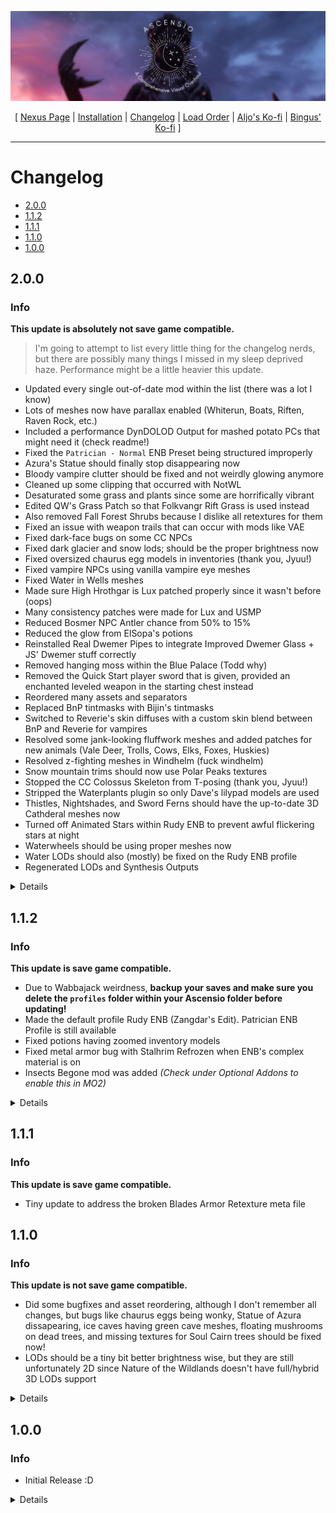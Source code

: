 ![](https://raw.githubusercontent.com/Oghma-Infinium/Ascensio/main/Media/Ascensio%20Header.png)

<p align="center">
  [ <a href="https://www.nexusmods.com/skyrimspecialedition/mods/89138">Nexus Page</a> | <a href="https://github.com/Oghma-Infinium/Ascensio/blob/main/README.md">Installation</a> |
  <a href="https://github.com/Oghma-Infinium/Ascensio/blob/main/CHANGELOG.md">Changelog</a> |
  <a href="https://loadorderlibrary.com/lists/ascensio-1">Load Order</a> |
  <a href="https://ko-fi.com/aljoxo"> Aljo's Ko-fi</a> |
  <a href="https://ko-fi.com/beangas"> Bingus' Ko-fi</a> ]
</p>

---

# Changelog
  - [2.0.0](#200)
  - [1.1.2](#112)
  - [1.1.1](#111)
  - [1.1.0](#110)
  - [1.0.0](#100)

## 2.0.0

### Info
**This update is absolutely not save game compatible.**
 > I'm going to attempt to list every little thing for the changelog nerds, but there are possibly many things I missed in my sleep deprived haze. Performance might be a little heavier this update.

 - Updated every single out-of-date mod within the list (there was a lot I know)
 - Lots of meshes now have parallax enabled (Whiterun, Boats, Riften, Raven Rock, etc.)
 - Included a performance DynDOLOD Output for mashed potato PCs that might need it (check readme!)
 - Fixed the `Patrician - Normal` ENB Preset being structured improperly
 - Azura's Statue should finally stop disappearing now
 - Bloody vampire clutter should be fixed and not weirdly glowing anymore
 - Cleaned up some clipping that occurred with NotWL
 - Desaturated some grass and plants since some are horrifically vibrant
 - Edited QW's Grass Patch so that Folkvangr Rift Grass is used instead
 - Also removed Fall Forest Shrubs because I dislike all retextures for them
 - Fixed an issue with weapon trails that can occur with mods like VAE
 - Fixed dark-face bugs on some CC NPCs
 - Fixed dark glacier and snow lods; should be the proper brightness now
 - Fixed oversized chaurus egg models in inventories (thank you, Jyuu!)
 - Fixed vampire NPCs using vanilla vampire eye meshes
 - Fixed Water in Wells meshes
 - Made sure High Hrothgar is Lux patched properly since it wasn't before (oops)
 - Many consistency patches were made for Lux and USMP
 - Reduced Bosmer NPC Antler chance from 50% to 15%
 - Reduced the glow from ElSopa's potions
 - Reinstalled Real Dwemer Pipes to integrate Improved Dwemer Glass + JS' Dwemer stuff correctly
 - Removed hanging moss within the Blue Palace (Todd why)
 - Removed the Quick Start player sword that is given, provided an enchanted leveled weapon in the starting chest instead
 - Reordered many assets and separators
 - Replaced BnP tintmasks with Bijin's tintmasks
 - Switched to Reverie's skin diffuses with a custom skin blend between BnP and Reverie for vampires
 - Resolved some jank-looking fluffwork meshes and added patches for new animals (Vale Deer, Trolls, Cows, Elks, Foxes, Huskies)
 - Resolved z-fighting meshes in Windhelm (fuck windhelm)
 - Snow mountain trims should now use Polar Peaks textures
 - Stopped the CC Colossus Skeleton from T-posing (thank you, Jyuu!)
 - Stripped the Waterplants plugin so only Dave's lilypad models are used
 - Thistles, Nightshades, and Sword Ferns should have the up-to-date 3D Cathderal meshes now
 - Turned off Animated Stars within Rudy ENB to prevent awful flickering stars at night
 - Waterwheels should be using proper meshes now
 - Water LODs should also (mostly) be fixed on the Rudy ENB profile
 - Regenerated LODs and Synthesis Outputs

<Details>

### Updated
 - Animted Forge Water
 - Assorted Mesh Fixes
 - Ave's Jewelry
 - Beards of Power
 - Better Chests
 - Cathedral 3D Mountain Flowers - BOS
 - Cathedral Smaller Plants
 - Charcoal Stick and Coal HD
 - Complementary Grass Fixes
 - DynDOLOD DLL NG and Scripts
 - ElSopa's Glorious Dummies
 - Embers XD
 - ENB Series Binaries
 - ERM - Enhanced Rocks and Mountains
 - Fancy Sleeping Tree Replacer
 - Faster HDT-SMP
 - Forgotten Creatures
 - Forgotten Retex Project
 - FYX - The first Rampart and Watchtower
 - HPP - Xtudo's Fixes
 - Icy Mesh Remaster
 - Kabu's Fire Salts
 - Keyword Item Distributor
 - LOD Model Library
 - Lux Variants
 - Lux Via
 - Optimized ENB Light Meshes
 - Parallax Spell Impacts
 - Ragged Flagon Sign
 - Riften of Reverie 
 - Skyland AIO
 - Skyrim 202x - Clutter
 - Snowy Tree Swapper
 - SPID
 - Sprint Sneak Movement Speed Fix
 - Stony AF Markarth
 - Unofficial Skyrim Creation Club Content Patch
 - Windhelm Fence 3D

### Added

 - A shit ton of RemmyKun's Particle Lights for ENB mods
 - NVICO - Modular High Poly NPC Overhaul
 - Ascensio Facegen for Vampires
 - Stormcloak Rebellion Refine
 - Whiterun Hold Refine
 - Markarth Side Refine
 - Tragedian's Fabulous Followers AIO
 - Dapper Deliveries - A Courier Overhaul
 - Project ja-Kha'jay - Khajiit NPC Diversity Overhaul
 - AL's HMB Facegen Patches
 - Carriage Drivers - New Clothing
 - Sexier Vanilla Guards - Guard Armor Replacement
 - Amidianborn - Dragonborn
 - Amon Textures HD
 - Archery Target Retexture
 - ASS (Addon to Immersive Icons)
 - Awesome Sigil Stones
 - BeastHHBB - Player Only
 - BOOBIES (aka Immersive Icons)
 - CC's HQ Barset
 - Child Dress Replacer
 - Conditional Expressions
 - ConsolePlusPlus
 - Daedra-tastic Rune Spells
 - DDS Workshop - Books and Paper Retexture
 - DDS Workshop - Dizona Body Textures for vanilla males
 - DDS Workshop - Eyes Mod 3 Replacer
 - DDS Workshop - Facial Hair
 - DDS Workshop - Scar Retextures
 - DLC2MiraakScriptFix and InvisibleSeekerFix
 - Dovahnique's Diverse Dark Elf Lanterns
 - Draconic Argonian Retexture for Females
 - Dunmeri Furniture in Gray Quarter and Retching Netch
 - ELSopa - HD Bristleback
 - ElSopa - HD Grindstone
 - EVG Animation Variance
 - Evil Trees in Evil Places - BOS
 - High Poly Trauma Roots
 - Iconic's Spriggans
 - Iconic's Vampire Lord
 - Illustrious Whiterun - Wood Addition 2K
 - Improved Loading Screen Colors
 - Improved Shadowmarks
 - Instantly Skip Dialogue NG
 - Interior Fog Remover
 - Inventory Interface Injector
 - Kanj's CC Retextures
 - Khajiit Lioness Textures and Khajiit Lion Textures
 - Leather Armors Retexure
 - Lux Via Whiterun Repaired Bridge Addon
 - MM - Real Cows
 - MM - Real Elks
 - Natural Font Overhaul
 - Natural Waterfalls
 - Navigator - Navmesh Fixes
 - Oblivion INteraction Icons
 - Praedy's Castle Volkihar
 - Praedy's College of Winterhold
 - Pristine Vanilla Movement
 - Project Ja-Kha'jay
 - Reverie - Female Skin
 - Rally's Bugs
 - Rally's Bugs in Jars
 - Rally's Solstheim - Parallax
 - Remove Ash Pebbles
 - Resurgence - CC Artifacts
 - Sanguis Font
 - SB's Fixed Windhelm Entrance
 - Scarified Dunmer Overhaul
 - Serana Doll Replacer for Bloodchill Manor
 - Sexier Vanilla - Guards
 - Shaders of Solstheim
 - Silver Armor and Weapons Retexure
 - Silver Objects SMIMed
 - Simple Activate
 - Skaal Clothes HD Revival
 - Skyland Noble Furniture - Desaturated
 - Skyrim Remastered - High Hrothgar
 - Slaughterfish RTX
 - Slightly Better Evil Rock Cairns
 - Slightly Better Rock Cairns
 - Smoothcam and Octavian's Preset for Smoothcam
 - Spaghetti's Towns AIO
 - Stalhrim Source
 - Stronger Swimming Animation
 - Super Fast Get Up Animation
 - TMD Jars of Skyrim
 - Ultimate Skyrim Modder's Patch
 - Unique Solstheim Grass
 - Vanargand Animations - Sneak
 - Vibrant Weapons
 - Warwolf - A Werewolf Retexture
 - Weathered Dark Elf Furniture
 - Weathered Furniture

### Removed
> Most of these mods are mods that I found not appealing and replaced with alternatives or redundant with other mods in the list
 - Atmoran Snow Bear Addon
 - Beards by Hvergelmir and the High Poly Head patch
 - Book Covers Skyrim - Normal Map Fix
 - Burned Book 2K
 - CC's Castle Volkihar Remastered
 - Chisel 1K
 - CoverKhajiits
 - Dark Elf Lantern ENB Light
 - Elder Council Amulet Replacer
 - ElSopa's Bloody Rags
 - Enead Shadowmarks
 - Enhanced Blood Splash 
 - Falmer Ear 1K
 - Feminine and Masculine Gray Cat texture
 - Flawn's Argonians
 - FYX - 3D Whiterun Drawbridge Fate
 - FYX - Candlehearth Hall Chimney
 - HD Bees and Honeycombs
 - Improved Jail Bars for SMIM
 - IWAT's Draw Knife
 - IWAT's Sharpening Wheel
 - Modern Brawl Bug Fix
 - Modern Brawl Bug Fix
 - No more Reach Mountain Moss
 - Northborn Scars
 - Northfire's Skidmarks
 - Oblivion-like Loading Menu
 - Particle Lights for ENB - Nordic Ruins Candles
 - Pfuscher's Highland Cow
 - Pfuscher's Mudcrabs
 - Pfuscher's Waterplants
 - Reach Shrub Redone
 - Remove Hanging Moss from Trees
 - Rustic Spriggan and Rustic Spriggan Effects
 - Saw Dust HD
 - SC's Khajiit Normal Maps
 - Shiny Eyebrow Fix
 - Simplicity of Snow - Blended Roads Patch
 - Skyrim 3D High Hrothgar Steps
 - Skyrim Remastered Glaciers and Ice
 - Solitude Temple Frescoes
 - Spaghetti Individual Towns and Optionals
 - Stalhrim Refrozen
 - Subtypes of Snowberries
 - Vitruvia - Skin Textures for Males
 - Werewolf Retexture HD
 - Windhelm Entrance Fix

There are probably other mods I missed, this is a really big update 😅
</Details>


## 1.1.2

### Info
**This update is save game compatible.**
   - Due to Wabbajack weirdness, **backup your saves and make sure you delete the `profiles` folder within your Ascensio folder before updating!**
 - Made the default profile Rudy ENB (Zangdar's Edit). Patrician ENB Profile is still available
 - Fixed potions having zoomed inventory models
 - Fixed metal armor bug with Stalhrim Refrozen when ENB's complex material is on
 - Insects Begone mod was added *(Check under Optional Addons to enable this in MO2)*


<Details>

### Updated
- Icy Mesh Remaster
- Icy Mesh Remaster - ENB Addon
- SPID
- Iconic's Arvark
- Xtudo's White Phial


### Added

 - ENB Light addon for KG's Nirnroot
 - KG's Frost Mirriam
 - KG's Elves Ear
 - Xtudo's Arvark
 - Switched from Polar Peaks 4K to 8K
 - Switched from Dave's Blended Roads 2K to 4K
 - Xtudo's Soul Husk Extract for Praedy's Soul Cairn
 - Oblivion-like Loading Menu
 - Untarnished UI
 - Optional Insects Begone Patch
 - Vitruvia - Skin Texture Overhaul for Males

### Removed

 - Stalhrim Refrozen - 2K Addon
 - Skysight Skins
 - True Faces - A Character Enhancement Project
 - TESL Loading Screen Tweaks
 - Rudy HQ - More Lights for ENB - Deathbells and Nirnroots
   > Due to other mods already covering these plants
</Details>

## 1.1.1

### Info

**This update is save game compatible.**
 - Tiny update to address the broken Blades Armor Retexture meta file

## 1.1.0
### Info

**This update is not save game compatible.**
 - Did some bugfixes and asset reordering, although I don't remember all changes, but bugs like chaurus eggs being wonky, Statue of Azura dissapearing, ice caves having green cave meshes, floating mushrooms on dead trees, and missing textures for Soul Cairn trees should be fixed now!
 - LODs should be a tiny bit better brightness wise, but they are still unfortunately 2D since Nature of the Wildlands doesn't have full/hybrid 3D LODs support

<Details>

### Updated

- Icy Mesh Remaster

### Added

- A Nirnroot by Kidgimmick
- AmidianBorn's Ancient Nord Armor
- Anthology Main Menu - Morrowind
- Bits N Pieces Female Skin
- Cathedral 3D Nightshade
- Cathedral Deathbell
- Cathedral Lavendar
- Cathedral Mountain Flowers
- Cathedral Mountain Flowers - Alternate Textures
- Cathedral Thistle
- CoverKhajiits - Face Textures 4K
- Enhanced Argonian Textures
  > Scars and Mouth Only
- Ethreal Clouds
- Flawn's Argonians
  > Females Only
- Forgotten Plants Textured
- IWAT's SMIM Smelter Retexture
- Iconic's Arvark
- Iconic's Ash Guardian
- Icy Mesh Remaster - ENB Addon
- Immersive KS Hairdos
- Improved Eyes
- Improved gourds
- Khajiit Hair by Saerileth
- Khajiit Lion Manes
- Less Spiky Tundragrass
- Mists of Tamriel
- More Horn Styles for Argonians & Better Argonian Horns Patch
- Mushroom Remover from Dead Trees
- Myrwatch - House Fix
- Optional Rudy ENB and Cathedral Weathers
  > Read README for details
- Orc Brow Horn Tweaks
- Patrician ENB
  > Read README for details
- Praedy's Night Sky
- Rally's Barrels
- Rally's Solitude Roofs
- Rally's Textures -  Shibui Skyrim Recolor
- Reach Shrub Redone
- Respective ENB Complex Grass Patches for Origins of the Forest, Folkvangr, and Cathedral 3D Pine Grass
- Rudy's Nordic Pottery
- SC's Khajiit Normal Maps
- Sowables of Skyrim - Cabbages
- Sowables of Skyrim - Leeks
- Sowables of Skyrim - Potatoes
- Spiky Grass Mesh Improvements
- Sunder and Wraithguard - Vault Fix
- TESL - Loading Screens
- True Directional Movement
- Weathered Stockade Retexture
- Wizkid's Signs
- Xtudo's White Phial
### Removed

- Actual Sweet Roll Variants
- Animated Clutter
- Awesome HD Barrels
- Better Signage
- BnP Teeth Overhaul
- Cunny's stockade textures
- E.V.C ENB
- Feminine Argonian Textures
- Generic Grass Limiter
- Immersive Map Main Menu
- Mature Skin
- Oblivion Interaction Icons
- Redundant patches I didn't need anymore
- Redundant plant mods that NoTWL took care of
- Skyrim 3D Trees and Plants
- Terre's Fur Textures for Khajiits
</Details>


## 1.0.0

### Info

 - Initial Release :D

<Details>

### Added

 - mods!

### Removed

 - mods?
</Details>